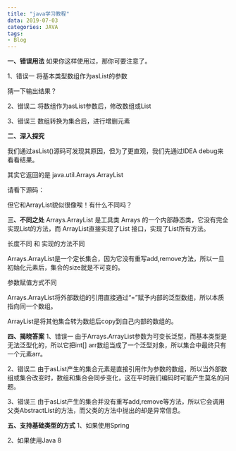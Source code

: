 ```yaml
---
title: "java学习教程"
data: 2019-07-03
categories: JAVA
tags:
- Blog
---
```



**一、错误用法**
如果你这样使用过，那你可要注意了。

1、错误一
将基本类型数组作为asList的参数



猜一下输出结果？


2、错误二
将数组作为asList参数后，修改数组或List




3、错误三
数组转换为集合后，进行增删元素


<!-- more -->
**二、深入探究**

我们通过asList()源码可发现其原因，但为了更直观，我们先通过IDEA debug来看看结果。




其实它返回的是 java.util.Arrays.ArrayList

请看下源码：


但它和ArrayList貌似很像唉！有什么不同吗？

**三、不同之处**
Arrays.ArrayList 是工具类 Arrays 的一个内部静态类，它没有完全实现List的方法，而 ArrayList直接实现了List 接口，实现了List所有方法。



长度不同 和 实现的方法不同

Arrays.ArrayList是一个定长集合，因为它没有重写add,remove方法，所以一旦初始化元素后，集合的size就是不可变的。

参数赋值方式不同

Arrays.ArrayList将外部数组的引用直接通过“=”赋予内部的泛型数组，所以本质指向同一个数组。


ArrayList是将其他集合转为数组后copy到自己内部的数组的。



**四、揭晓答案**
1、错误一
由于Arrays.ArrayList参数为可变长泛型，而基本类型是无法泛型化的，所以它把int[] arr数组当成了一个泛型对象，所以集合中最终只有一个元素arr。

2、错误二
由于asList产生的集合元素是直接引用作为参数的数组，所以当外部数组或集合改变时，数组和集合会同步变化，这在平时我们编码时可能产生莫名的问题。

3、错误三
由于asList产生的集合并没有重写add,remove等方法，所以它会调用父类AbstractList的方法，而父类的方法中抛出的却是异常信息。

**五、支持基础类型的方式**
1、如果使用Spring


2、如果使用Java 8
